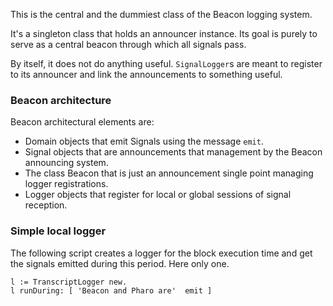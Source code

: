 This is the central and the dummiest class of the Beacon logging system.

It's a singleton class that holds an announcer instance. Its goal is purely to serve as a central beacon through which all signals pass.

By itself, it does not do anything useful. `SignalLogger`s are meant to register to its announcer and link the announcements to something useful.

### Beacon architecture

Beacon architectural elements are:
- Domain objects that emit Signals using the message `emit`.
- Signal objects that are announcements that management by the Beacon announcing system.
- The class Beacon that is just an announcement single point managing logger registrations.
- Logger objects that register for local or global sessions of signal reception.


### Simple local logger

The following script creates a logger for the block execution time and get the signals emitted during this period. Here only one. 

```
l := TranscriptLogger new.
l runDuring: [ 'Beacon and Pharo are'  emit ]
```
